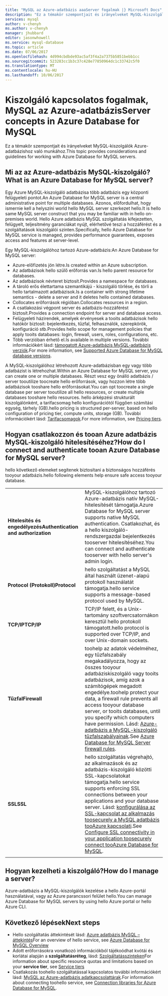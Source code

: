 ```yaml
---
title: "MySQL az Azure-adatbázis aaaServer fogalmak |} Microsoft Docs"
description: "Ez a témakör szempontjait és irányelveket MySQL-kiszolgálók Azure-adatbázishoz való munkához."
services: mysql
author: v-chenyh
ms.author: v-chenyh
manager: jhubbard
editor: jasonwhowell
ms.service: mysql-database
ms.topic: article
ms.date: 07/06/2017
ms.openlocfilehash: 4d994cbdbde93ac5af3f4a2a7375b5851bebb1cc
ms.sourcegitcommit: 523283cc1b3c37c428e77850964dc1c33742c5f0
ms.translationtype: MT
ms.contentlocale: hu-HU
ms.lasthandoff: 10/06/2017
---
```

# <a name="server-concepts-in-azure-database-for-mysql"></a><span data-ttu-id="57329-103">Kiszolgáló kapcsolatos fogalmak, MySQL az Azure-adatbázis</span><span class="sxs-lookup"><span data-stu-id="57329-103">Server concepts in Azure Database for MySQL</span></span>
<span data-ttu-id="57329-104">Ez a témakör szempontjait és irányelveket MySQL-kiszolgálók Azure-adatbázishoz való munkához.</span><span class="sxs-lookup"><span data-stu-id="57329-104">This topic provides considerations and guidelines for working with Azure Database for MySQL servers.</span></span>

## <a name="what-is-an-azure-database-for-mysql-server"></a><span data-ttu-id="57329-105">Mi az az Azure-adatbázis MySQL-kiszolgáló?</span><span class="sxs-lookup"><span data-stu-id="57329-105">What is an Azure Database for MySQL server?</span></span>

<span data-ttu-id="57329-106">Egy Azure MySQL-kiszolgáló adatbázisa több adatbázis egy központi felügyeleti pontot.</span><span class="sxs-lookup"><span data-stu-id="57329-106">An Azure Database for MySQL server is a central administrative point for multiple databases.</span></span> <span data-ttu-id="57329-107">Azonos, előfordulhat, hogy ismernie kell a helyszíni world hello MySQL server szerkezet hello.</span><span class="sxs-lookup"><span data-stu-id="57329-107">It is hello same MySQL server construct that you may be familiar with in hello on-premises world.</span></span> <span data-ttu-id="57329-108">Hello Azure adatbázis MySQL szolgáltatás kifejezetten, felügyelt, teljesítmény garanciákat nyújt, elérhetővé teszi a hozzáférést és a szolgáltatások kiszolgálói szinten.</span><span class="sxs-lookup"><span data-stu-id="57329-108">Specifically, hello Azure Database for MySQL service is managed, provides performance guarantees, exposes access and features at server-level.</span></span>

<span data-ttu-id="57329-109">Egy MySQL-kiszolgálóhoz tartozó Azure-adatbázis:</span><span class="sxs-lookup"><span data-stu-id="57329-109">An Azure Database for MySQL server:</span></span>

- <span data-ttu-id="57329-110">Azure-előfizetés jön létre.</span><span class="sxs-lookup"><span data-stu-id="57329-110">Is created within an Azure subscription.</span></span>
- <span data-ttu-id="57329-111">Az adatbázisok hello szülő erőforrás van.</span><span class="sxs-lookup"><span data-stu-id="57329-111">Is hello parent resource for databases.</span></span>
- <span data-ttu-id="57329-112">Az adatbázisok névteret biztosít.</span><span class="sxs-lookup"><span data-stu-id="57329-112">Provides a namespace for databases.</span></span>
- <span data-ttu-id="57329-113">A tároló erős élettartama szemantikájú - kiszolgáló törlése, és törli a hello tartalmazott adatbázisok.</span><span class="sxs-lookup"><span data-stu-id="57329-113">Is a container with strong lifetime semantics - delete a server and it deletes hello contained databases.</span></span>
- <span data-ttu-id="57329-114">Collocates erőforrások régióban.</span><span class="sxs-lookup"><span data-stu-id="57329-114">Collocates resources in a region.</span></span>
- <span data-ttu-id="57329-115">A csatlakozási végpont server és adatbázis-hozzáférést biztosít.</span><span class="sxs-lookup"><span data-stu-id="57329-115">Provides a connection endpoint for server and database access.</span></span>
- <span data-ttu-id="57329-116">Felügyeleti házirendek, amelyek érvényesek a tooits adatbázisok hello hatókör biztosít: bejelentkezés, tűzfal, felhasználók, szerepkörök, konfiguráció stb.</span><span class="sxs-lookup"><span data-stu-id="57329-116">Provides hello scope for management policies that apply tooits databases: login, firewall, users, roles, configurations, etc.</span></span>
- <span data-ttu-id="57329-117">Több verzióban érhető el.</span><span class="sxs-lookup"><span data-stu-id="57329-117">Is available in multiple versions.</span></span> <span data-ttu-id="57329-118">További információkért lásd: [támogatott Azure-adatbázis MySQL-adatbázis verziók](./concepts-supported-versions.md).</span><span class="sxs-lookup"><span data-stu-id="57329-118">For more information, see [Supported Azure Database for MySQL database versions](./concepts-supported-versions.md).</span></span>

<span data-ttu-id="57329-119">A MySQL-kiszolgálóhoz létrehozott Azure-adatbázisban egy vagy több adatbázist is létrehozhat.</span><span class="sxs-lookup"><span data-stu-id="57329-119">Within an Azure Database for MySQL server, you can create one or multiple databases.</span></span> <span data-ttu-id="57329-120">Részt vesz egy önálló adatbázis / server tooutilize toocreate hello erőforrások, vagy hozzon létre több adatbázisok tooshare hello erőforrásokat.</span><span class="sxs-lookup"><span data-stu-id="57329-120">You can opt toocreate a single database per server tooutilize all hello resources, or create multiple databases tooshare hello resources.</span></span> <span data-ttu-id="57329-121">hello árképzési strukturált kiszolgálónként, a tarifacsomag hello konfigurációtól függően számítási egység, tárhely (GB).</span><span class="sxs-lookup"><span data-stu-id="57329-121">hello pricing is structured per-server, based on hello configuration of pricing tier, compute units, storage (GB).</span></span> <span data-ttu-id="57329-122">További információkért lásd: [Tarifacsomagok](./concepts-service-tiers.md).</span><span class="sxs-lookup"><span data-stu-id="57329-122">For more information, see [Pricing tiers](./concepts-service-tiers.md).</span></span>

## <a name="how-do-i-connect-and-authenticate-tooan-azure-database-for-mysql-server"></a><span data-ttu-id="57329-123">Hogyan csatlakozzon és tooan Azure adatbázis MySQL-kiszolgáló hitelesítéséhez?</span><span class="sxs-lookup"><span data-stu-id="57329-123">How do I connect and authenticate tooan Azure Database for MySQL server?</span></span>

<span data-ttu-id="57329-124">hello következő elemeket segítenek biztosítani a biztonságos hozzáférés tooyour adatbázis.</span><span class="sxs-lookup"><span data-stu-id="57329-124">hello following elements help ensure safe access tooyour database.</span></span>

|||
| :-- | :-- |
| <span data-ttu-id="57329-125">**Hitelesítés és engedélyezés**</span><span class="sxs-lookup"><span data-stu-id="57329-125">**Authentication and authorization**</span></span> | <span data-ttu-id="57329-126">MySQL-kiszolgálóhoz tartozó Azure-adatbázis natív MySQL-hitelesítését támogatja.</span><span class="sxs-lookup"><span data-stu-id="57329-126">Azure Database for MySQL server supports native MySQL authentication.</span></span> <span data-ttu-id="57329-127">Csatlakozhat, és a hello kiszolgáló-rendszergazdai bejelentkezés tooserver hitelesítéséhez.</span><span class="sxs-lookup"><span data-stu-id="57329-127">You can connect and authenticate tooserver with hello server's admin login.</span></span> |
| <span data-ttu-id="57329-128">**Protocol (Protokoll)**</span><span class="sxs-lookup"><span data-stu-id="57329-128">**Protocol**</span></span> | <span data-ttu-id="57329-129">hello szolgáltatást a MySQL által használt üzenet-alapú protokoll használatát támogatja.</span><span class="sxs-lookup"><span data-stu-id="57329-129">hello service supports a message-based protocol used by MySQL.</span></span> |
| <span data-ttu-id="57329-130">**TCP/IP**</span><span class="sxs-lookup"><span data-stu-id="57329-130">**TCP/IP**</span></span> | <span data-ttu-id="57329-131">TCP/IP felett, és a Unix-tartomány szoftvercsatornákon keresztül hello protokoll támogatott.</span><span class="sxs-lookup"><span data-stu-id="57329-131">hello protocol is supported over TCP/IP, and over Unix-domain sockets.</span></span> |
| <span data-ttu-id="57329-132">**Tűzfal**</span><span class="sxs-lookup"><span data-stu-id="57329-132">**Firewall**</span></span> | <span data-ttu-id="57329-133">toohelp az adatok védelméhez, egy tűzfalszabály megakadályozza, hogy az összes tooyour adatbáziskiszolgáló vagy tooits adatbázisok, amíg azok a számítógépek megadott engedélye.</span><span class="sxs-lookup"><span data-stu-id="57329-133">toohelp protect your data, a firewall rule prevents all access tooyour database server, or tooits databases, until you specify which computers have permission.</span></span> <span data-ttu-id="57329-134">Lásd: [Azure-adatbázis a MySQL-kiszolgáló tűzfalszabályainak](./concepts-firewall-rules.md).</span><span class="sxs-lookup"><span data-stu-id="57329-134">See [Azure Database for MySQL Server firewall rules](./concepts-firewall-rules.md).</span></span> |
| <span data-ttu-id="57329-135">**SSL**</span><span class="sxs-lookup"><span data-stu-id="57329-135">**SSL**</span></span> | <span data-ttu-id="57329-136">hello szolgáltatás végrehajtó, az alkalmazások és az adatbázis-kiszolgáló közötti SSL-kapcsolatokat támogatja.</span><span class="sxs-lookup"><span data-stu-id="57329-136">hello service supports enforcing SSL connections between your applications and your database server.</span></span>  <span data-ttu-id="57329-137">Lásd: [konfigurálása az SSL-kapcsolat az alkalmazás toosecurely a MySQL adatbázis tooAzure kapcsolati](./howto-configure-ssl.md).</span><span class="sxs-lookup"><span data-stu-id="57329-137">See [Configure SSL connectivity in your application toosecurely connect tooAzure Database for MySQL](./howto-configure-ssl.md).</span></span> |
|||

## <a name="how-do-i-manage-a-server"></a><span data-ttu-id="57329-138">Hogyan kezelheti a kiszolgáló?</span><span class="sxs-lookup"><span data-stu-id="57329-138">How do I manage a server?</span></span>
<span data-ttu-id="57329-139">Azure-adatbázis a MySQL-kiszolgálók kezelése a hello Azure-portál használatával, vagy az Azure parancssori felület hello.</span><span class="sxs-lookup"><span data-stu-id="57329-139">You can manage Azure Database for MySQL servers by using hello Azure portal or hello Azure CLI.</span></span>

## <a name="next-steps"></a><span data-ttu-id="57329-140">Következő lépések</span><span class="sxs-lookup"><span data-stu-id="57329-140">Next steps</span></span>
- <span data-ttu-id="57329-141">Hello szolgáltatás áttekintését lásd: [Azure adatbázis MySQL – áttekintés](./overview.md)</span><span class="sxs-lookup"><span data-stu-id="57329-141">For an overview of hello service, see [Azure Database for MySQL Overview](./overview.md)</span></span>
- <span data-ttu-id="57329-142">Adott erőforrásokra vonatkozó információkból tájékoódhat kvótái és korlátai alapján a **szolgáltatásréteg**, lásd: [Szolgáltatásszinteken](./concepts-service-tiers.md)</span><span class="sxs-lookup"><span data-stu-id="57329-142">For information about specific resource quotas and limitations based on your **service tier**, see [Service tiers](./concepts-service-tiers.md)</span></span>
- <span data-ttu-id="57329-143">Csatlakozás toohello szolgáltatással kapcsolatos további információkért lásd: [MySQL az Azure-adatbázis adatkapcsolattárak](./concepts-connection-libraries.md).</span><span class="sxs-lookup"><span data-stu-id="57329-143">For information about connecting toohello service, see [Connection libraries for Azure Database for MySQL](./concepts-connection-libraries.md).</span></span>
